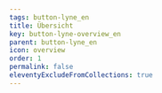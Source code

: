 ```yaml
---
tags: button-lyne_en
title: Übersicht
key: button-lyne-overview_en
parent: button-lyne_en
icon: overview
order: 1
permalink: false
eleventyExcludeFromCollections: true
---
```



